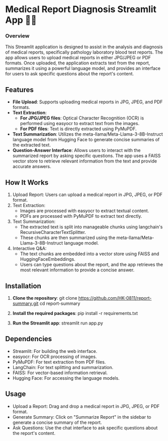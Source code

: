 # Medical Report Diagnosis Streamlit App 👨‍⚕️

### Overview
This Streamlit application is designed to assist in the analysis and diagnosis of medical reports, specifically pathology laboratory blood test reports. The app allows users to upload medical reports in either JPG/JPEG or PDF formats. Once uploaded, the application extracts text from the report, summarizes it using a powerful language model, and provides an interface for users to ask specific questions about the report's content.

## Features
- **File Upload**: Supports uploading medical reports in JPG, JPEG, and PDF formats.
- **Text Extraction**:
  - **For JPG/JPEG files**: Optical Character Recognition (OCR) is performed using easyocr to extract text from the images.
  - **For PDF files**: Text is directly extracted using PyMuPDF.
- **Text Summarization**: Utilizes the meta-llama/Meta-Llama-3-8B-Instruct language model from Hugging Face to generate concise summaries of the extracted text.
- **Question-Answer Interface**: Allows users to interact with the summarized report by asking specific questions. The app uses a FAISS vector store to retrieve relevant information from the text and provide accurate answers.

## How It Works

1. Upload Report: Users can upload a medical report in JPG, JPEG, or PDF format.
2. Text Extraction:
   - Images are processed with easyocr to extract textual content.
   - PDFs are processed with PyMuPDF to extract text directly.
3. Text Summarization:
   - The extracted text is split into manageable chunks using langchain's RecursiveCharacterTextSplitter.
   - These chunks are then summarized using the meta-llama/Meta-Llama-3-8B-Instruct language model.
4. Interactive Q&A:
   - The text chunks are embedded into a vector store using FAISS and HuggingFaceEmbeddings.
   - Users can type questions about the report, and the app retrieves the most relevant information to provide a concise answer.


## Installation
1. **Clone the repository**:
git clone https://github.com/HK-0811/report-summary.git
cd report-summary

2.  **Install the required packages**:
pip install -r requirements.txt

3.  **Run the Streamlit app**:
streamlit run app.py

## Dependencies
- Streamlit: For building the web interface.
- easyocr: For OCR processing of images.
- PyMuPDF: For text extraction from PDF files.
- LangChain: For text splitting and summarization.
- FAISS: For vector-based information retrieval.
- Hugging Face: For accessing the language models.


## Usage
- Upload a Report: Drag and drop a medical report in JPG, JPEG, or PDF format.
- Generate Summary: Click on "Summarize Report" in the sidebar to generate a concise summary of the report.
- Ask Questions: Use the chat interface to ask specific questions about the report's content.












